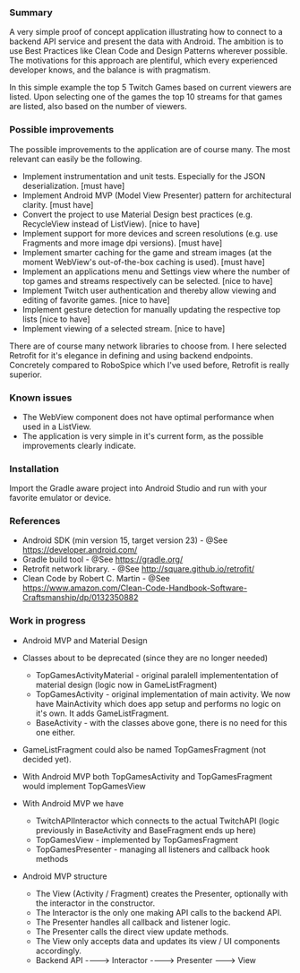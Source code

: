 ### Summary

A very simple proof of concept application illustrating how to connect to a backend API service and present the data with Android.
The ambition is to use Best Practices like Clean Code and Design Patterns wherever possible. The motivations for this approach are plentiful, which every experienced developer knows, and the balance is with pragmatism.

In this simple example the top 5 Twitch Games based on current viewers are listed. 
Upon selecting one of the games the top 10 streams for that games are listed, also based on the number of viewers.

### Possible improvements

The possible improvements to the application are of course many. The most relevant can easily be the following.

* Implement instrumentation and unit tests. Especially for the JSON deserialization. [must have]
* Implement Android MVP (Model View Presenter) pattern for architectural clarity. [must have]
* Convert the project to use Material Design best practices (e.g. RecycleView instead of ListView). [nice to have]
* Implement support for more devices and screen resolutions (e.g. use Fragments and more image dpi versions). [must have]
* Implement smarter caching for the game and stream images (at the moment WebView's out-of-the-box caching is used). [must have]
* Implement an applications menu and Settings view where the number of top games and streams respectively can be selected. [nice to have]
* Implement Twitch user authentication and thereby allow viewing and editing of favorite games. [nice to have]
* Implement gesture detection for manually updating the respective top lists [nice to have]
* Implement viewing of a selected stream. [nice to have]

There are of course many network libraries to choose from. I here selected Retrofit for it's elegance in defining and using backend endpoints.
Concretely compared to RoboSpice which I've used before, Retrofit is really superior.

### Known issues

* The WebView component does not have optimal performance when used in a ListView.
* The application is very simple in it's current form, as the possible improvements clearly indicate. 

### Installation

Import the Gradle aware project into Android Studio and run with your favorite emulator or device.

### References

* Android SDK (min version 15, target version 23) - @See https://developer.android.com/
* Gradle build tool - @See https://gradle.org/
* Retrofit network library. - @See http://square.github.io/retrofit/
* Clean Code by Robert C. Martin - @See https://www.amazon.com/Clean-Code-Handbook-Software-Craftsmanship/dp/0132350882


### Work in progress
* Android MVP and Material Design
* Classes about to be deprecated (since they are no longer needed)
    * TopGamesActivityMaterial - original paralell implemententation of material design (logic now in GameListFragment)
    * TopGamesActivity - original implementation of main activity.
    We now have MainActivity which does app setup and performs no logic on it's own. It adds GameListFragment.
    * BaseActivity - with the classes above gone, there is no need for this one either.
* GameListFragment could also be named TopGamesFragment (not decided yet).
* With Android MVP both TopGamesActivity and TopGamesFragment would implement TopGamesView

* With Android MVP we have
    * TwitchAPIInteractor which connects to the actual TwitchAPI (logic previously in BaseActivity and BaseFragment ends up here)
    * TopGamesView - implemented by TopGamesFragment
    * TopGamesPresenter - managing all listeners and callback hook methods

* Android MVP structure
    * The View (Activity / Fragment) creates the Presenter, optionally with the interactor in the constructor.
    * The Interactor is the only one making API calls to the backend API.
    * The Presenter handles all callback and listener logic.
    * The Presenter calls the direct view update methods.
    * The View only accepts data and updates its view / UI components accordingly.
    * Backend API ----> Interactor ----> Presenter ---> View